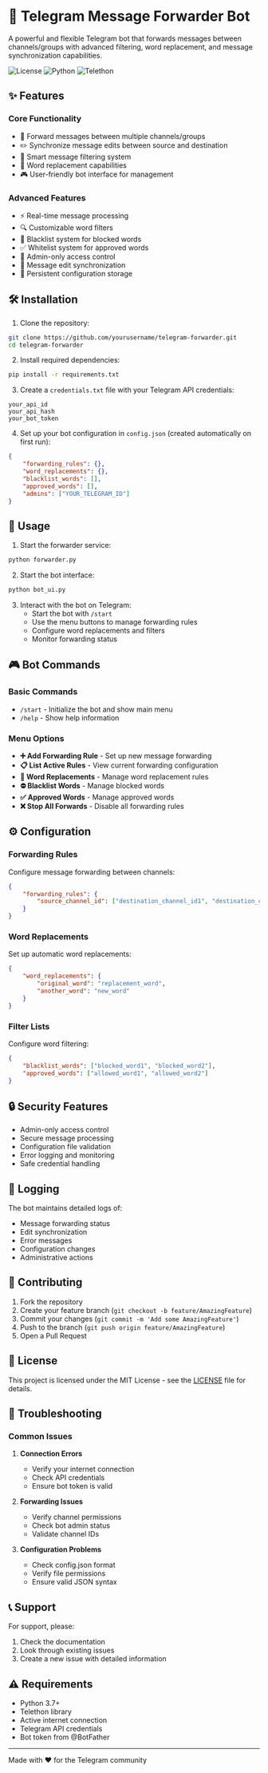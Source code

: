 # 📨 Telegram Message Forwarder Bot

A powerful and flexible Telegram bot that forwards messages between channels/groups with advanced filtering, word replacement, and message synchronization capabilities.

![License](https://img.shields.io/badge/license-MIT-blue.svg)
![Python](https://img.shields.io/badge/python-3.7+-blue.svg)
![Telethon](https://img.shields.io/badge/telethon-latest-green.svg)

## ✨ Features

### Core Functionality
- 🔄 Forward messages between multiple channels/groups
- ✏️ Synchronize message edits between source and destination
- 🎯 Smart message filtering system
- 🔄 Word replacement capabilities
- 🎮 User-friendly bot interface for management

### Advanced Features
- ⚡ Real-time message processing
- 🔍 Customizable word filters
- 🚫 Blacklist system for blocked words
- ✅ Whitelist system for approved words
- 🔐 Admin-only access control
- 📝 Message edit synchronization
- 💾 Persistent configuration storage

## 🛠️ Installation

1. Clone the repository:
```bash
git clone https://github.com/yourusername/telegram-forwarder.git
cd telegram-forwarder
```

2. Install required dependencies:
```bash
pip install -r requirements.txt
```

3. Create a `credentials.txt` file with your Telegram API credentials:
```
your_api_id
your_api_hash
your_bot_token
```

4. Set up your bot configuration in `config.json` (created automatically on first run):
```json
{
    "forwarding_rules": {},
    "word_replacements": {},
    "blacklist_words": [],
    "approved_words": [],
    "admins": ["YOUR_TELEGRAM_ID"]
}
```

## 🚀 Usage

1. Start the forwarder service:
```bash
python forwarder.py
```

2. Start the bot interface:
```bash
python bot_ui.py
```

3. Interact with the bot on Telegram:
   - Start the bot with `/start`
   - Use the menu buttons to manage forwarding rules
   - Configure word replacements and filters
   - Monitor forwarding status

## 🎮 Bot Commands

### Basic Commands
- `/start` - Initialize the bot and show main menu
- `/help` - Show help information

### Menu Options
- **➕ Add Forwarding Rule** - Set up new message forwarding
- **📋 List Active Rules** - View current forwarding configuration
- **🔄 Word Replacements** - Manage word replacement rules
- **⛔ Blacklist Words** - Manage blocked words
- **✅ Approved Words** - Manage approved words
- **❌ Stop All Forwards** - Disable all forwarding rules

## ⚙️ Configuration

### Forwarding Rules
Configure message forwarding between channels:
```json
{
    "forwarding_rules": {
        "source_channel_id": ["destination_channel_id1", "destination_channel_id2"]
    }
}
```

### Word Replacements
Set up automatic word replacements:
```json
{
    "word_replacements": {
        "original_word": "replacement_word",
        "another_word": "new_word"
    }
}
```

### Filter Lists
Configure word filtering:
```json
{
    "blacklist_words": ["blocked_word1", "blocked_word2"],
    "approved_words": ["allowed_word1", "allowed_word2"]
}
```

## 🔒 Security Features

- Admin-only access control
- Secure message processing
- Configuration file validation
- Error logging and monitoring
- Safe credential handling

## 📝 Logging

The bot maintains detailed logs of:
- Message forwarding status
- Edit synchronization
- Error messages
- Configuration changes
- Administrative actions

## 🤝 Contributing

1. Fork the repository
2. Create your feature branch (`git checkout -b feature/AmazingFeature`)
3. Commit your changes (`git commit -m 'Add some AmazingFeature'`)
4. Push to the branch (`git push origin feature/AmazingFeature`)
5. Open a Pull Request

## 📄 License

This project is licensed under the MIT License - see the [LICENSE](LICENSE) file for details.

## 🔧 Troubleshooting

### Common Issues

1. **Connection Errors**
   - Verify your internet connection
   - Check API credentials
   - Ensure bot token is valid

2. **Forwarding Issues**
   - Verify channel permissions
   - Check bot admin status
   - Validate channel IDs

3. **Configuration Problems**
   - Check config.json format
   - Verify file permissions
   - Ensure valid JSON syntax

## 📞 Support

For support, please:
1. Check the documentation
2. Look through existing issues
3. Create a new issue with detailed information

## ⚠️ Requirements

- Python 3.7+
- Telethon library
- Active internet connection
- Telegram API credentials
- Bot token from @BotFather

---

Made with ❤️ for the Telegram community